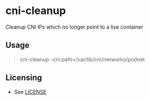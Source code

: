 
# cni-cleanup

Cleanup CNI IPs which no longer point to a live container

## Usage

> cni-cleanup -cni.path=/var/lib/cni/networks/podnet

## Licensing

* See [LICENSE](LICENSE)